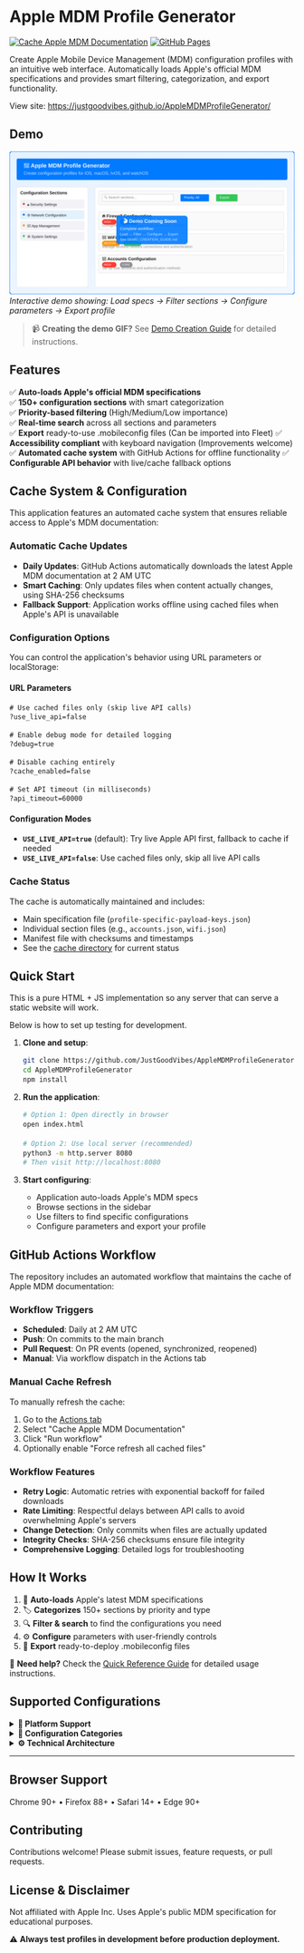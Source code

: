 # Apple MDM Profile Generator

[![Cache Apple MDM Documentation](https://github.com/JustGoodVibes/AppleMDMProfileGenerator/actions/workflows/cache-apple-docs.yml/badge.svg)](https://github.com/JustGoodVibes/AppleMDMProfileGenerator/actions/workflows/cache-apple-docs.yml)
[![GitHub Pages](https://github.com/JustGoodVibes/AppleMDMProfileGenerator/actions/workflows/pages/pages-build-deployment/badge.svg)](https://github.com/JustGoodVibes/AppleMDMProfileGenerator/actions/workflows/pages/pages-build-deployment)

Create Apple Mobile Device Management (MDM) configuration profiles with an intuitive web interface. Automatically loads Apple's official MDM specifications and provides smart filtering, categorization, and export functionality.

View site: https://justgoodvibes.github.io/AppleMDMProfileGenerator/

## Demo

![Apple MDM Profile Generator Demo](images/demo-placeholder.svg)
*Interactive demo showing: Load specs → Filter sections → Configure parameters → Export profile*

> 📹 **Creating the demo GIF?** See [Demo Creation Guide](docs/DEMO_CREATION_GUIDE.md) for detailed instructions.

## Features

✅ **Auto-loads Apple's official MDM specifications**  
✅ **150+ configuration sections** with smart categorization  
✅ **Priority-based filtering** (High/Medium/Low importance)   
✅ **Real-time search** across all sections and parameters  
✅ **Export** ready-to-use .mobileconfig files (Can be imported into Fleet)
✅ **Accessibility compliant** with keyboard navigation  (Improvements welcome)
✅ **Automated cache system** with GitHub Actions for offline functionality
✅ **Configurable API behavior** with live/cache fallback options

## Cache System & Configuration

This application features an automated cache system that ensures reliable access to Apple's MDM documentation:

### Automatic Cache Updates
- **Daily Updates**: GitHub Actions automatically downloads the latest Apple MDM documentation at 2 AM UTC
- **Smart Caching**: Only updates files when content actually changes, using SHA-256 checksums
- **Fallback Support**: Application works offline using cached files when Apple's API is unavailable

### Configuration Options

You can control the application's behavior using URL parameters or localStorage:

#### URL Parameters
```
# Use cached files only (skip live API calls)
?use_live_api=false

# Enable debug mode for detailed logging
?debug=true

# Disable caching entirely
?cache_enabled=false

# Set API timeout (in milliseconds)
?api_timeout=60000
```

#### Configuration Modes
- **`USE_LIVE_API=true`** (default): Try live Apple API first, fallback to cache if needed
- **`USE_LIVE_API=false`**: Use cached files only, skip all live API calls

### Cache Status
The cache is automatically maintained and includes:
- Main specification file (`profile-specific-payload-keys.json`)
- Individual section files (e.g., `accounts.json`, `wifi.json`)
- Manifest file with checksums and timestamps
- See the [cache directory](cache/) for current status

## Quick Start

This is a pure HTML + JS implementation so any server that can serve a static website will work. 

Below is how to set up testing for development.
1. **Clone and setup**:
   ```bash
   git clone https://github.com/JustGoodVibes/AppleMDMProfileGenerator.git
   cd AppleMDMProfileGenerator
   npm install
   ```

2. **Run the application**:
   ```bash
   # Option 1: Open directly in browser
   open index.html

   # Option 2: Use local server (recommended)
   python3 -m http.server 8080
   # Then visit http://localhost:8080
   ```

3. **Start configuring**:
   - Application auto-loads Apple's MDM specs
   - Browse sections in the sidebar
   - Use filters to find specific configurations
   - Configure parameters and export your profile

## GitHub Actions Workflow

The repository includes an automated workflow that maintains the cache of Apple MDM documentation:

### Workflow Triggers
- **Scheduled**: Daily at 2 AM UTC
- **Push**: On commits to the main branch
- **Pull Request**: On PR events (opened, synchronized, reopened)
- **Manual**: Via workflow dispatch in the Actions tab

### Manual Cache Refresh
To manually refresh the cache:
1. Go to the [Actions tab](https://github.com/JustGoodVibes/AppleMDMProfileGenerator/actions)
2. Select "Cache Apple MDM Documentation"
3. Click "Run workflow"
4. Optionally enable "Force refresh all cached files"

### Workflow Features
- **Retry Logic**: Automatic retries with exponential backoff for failed downloads
- **Rate Limiting**: Respectful delays between API calls to avoid overwhelming Apple's servers
- **Change Detection**: Only commits when files are actually updated
- **Integrity Checks**: SHA-256 checksums ensure file integrity
- **Comprehensive Logging**: Detailed logs for troubleshooting

## How It Works

1. 🔄 **Auto-loads** Apple's latest MDM specifications
2. 🏷️ **Categorizes** 150+ sections by priority and type
3. 🔍 **Filter & search** to find the configurations you need
4. ⚙️ **Configure** parameters with user-friendly controls
5. 📁 **Export** ready-to-deploy .mobileconfig files

📖 **Need help?** Check the [Quick Reference Guide](docs/QUICK_REFERENCE.md) for detailed usage instructions.

## Supported Configurations

<details>
<summary><strong>📱 Platform Support</strong></summary>

- **iOS** - iPhone and iPad device management
- **macOS** - Mac computer configuration
- **tvOS** - Apple TV settings
- **watchOS** - Apple Watch management

</details>

<details>
<summary><strong>🔧 Configuration Categories</strong></summary>

- **Core System** - Accounts, Restrictions, Top Level settings
- **Security & Privacy** - Firewall, VPN, Certificate Trust
- **Network** - WiFi, DNS, Proxy configurations
- **App Management** - App Store, Managed App Configuration
- **Device Settings** - AirPrint, Bluetooth, Camera controls
- **Authentication** - Single Sign-On, Active Directory
- **UI Customization** - Dock, Finder, Desktop appearance

</details>

<details>
<summary><strong>⚙️ Technical Architecture</strong></summary>

**Modular Design:**
- **Services** - Data fetching, caching, progress tracking, export
- **Managers** - UI state, filtering, section management
- **Components** - Reusable section and parameter components
- **Utilities** - Helper functions, constants, validation

**Data Processing:**
- Direct integration with Apple's official MDM specification API
- Intelligent parsing with robust fallback mechanisms
- Automatic detection and addition of missing MDM sections
- Hierarchical processing for parent-child section relationships

**Testing:**
- Comprehensive unit test suite for all functionality
- Badge system and filter testing
- End-to-end integration tests

</details>

---

## Browser Support
Chrome 90+ • Firefox 88+ • Safari 14+ • Edge 90+

## Contributing
Contributions welcome! Please submit issues, feature requests, or pull requests.

## License & Disclaimer
Not affiliated with Apple Inc. Uses Apple's public MDM specification for educational purposes.

⚠️ **Always test profiles in development before production deployment.**
